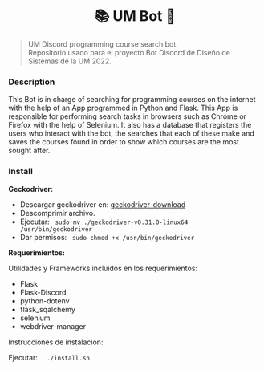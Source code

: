 <h1 align=center>📚 UM Bot  🤖</h1>

> UM Discord programming course search bot.<br>Repositorio usado para el proyecto Bot Discord de Diseño de Sistemas de la UM 2022.

<h3>Description</h3> 
This Bot is in charge of searching for programming courses on the internet with the help of an App programmed in Python and Flask.
This App is responsible for performing search tasks in browsers such as Chrome or Firefox with the help of Selenium.
It also has a database that registers the users who interact with the bot, the searches that each of these make and saves the courses found in order to show which courses are the most sought after.
<h3>Install</h3>

**Geckodriver:**

- Descargar geckodriver en: [geckodriver-download](https://github.com/mozilla/geckodriver/releases)
- Descomprimir archivo.
- Ejecutar: ```
sudo mv ./geckodriver-v0.31.0-linux64 /usr/bin/geckodriver```
- Dar permisos: ```
sudo chmod +x /usr/bin/geckodriver```

**Requerimientos:**

Utilidades y Frameworks incluidos en los requerimientos:
- Flask
- Flask-Discord
- python-dotenv
- flask_sqalchemy
- selenium
- webdriver-manager

Instrucciones de instalacion:

Ejecutar: ``` 
./install.sh```
